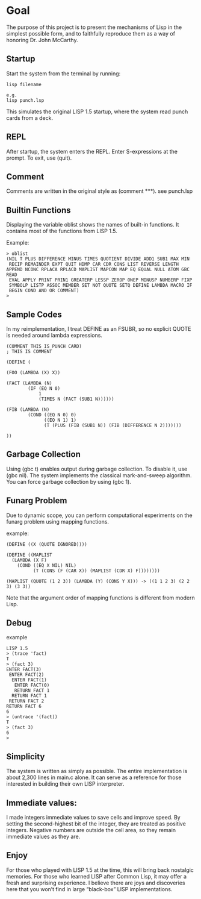 # Goal
The purpose of this project is to present the mechanisms of Lisp in the simplest possible form, and to faithfully reproduce them as a way of honoring Dr. John McCarthy.

## Startup
Start the system from the terminal by running:

```
lisp filename

e.g.
lisp punch.lsp
```

This simulates the original LISP 1.5 startup, where the system read punch cards from a deck.

## REPL
After startup, the system enters the REPL.
Enter S-expressions at the prompt.
To exit, use (quit).

## Comment
Comments are written in the original style as (comment ***).
see punch.lsp

## Builtin Functions
Displaying the variable oblist shows the names of built-in functions.
It contains most of the functions from LISP 1.5.

Example:

```
> oblist
(NIL T PLUS DIFFERENCE MINUS TIMES QUOTIENT DIVIDE ADD1 SUB1 MAX MIN
 RECIP REMAINDER EXPT QUIT HDMP CAR CDR CONS LIST REVERSE LENGTH APPEND NCONC RPLACA RPLACD MAPLIST MAPCON MAP EQ EQUAL NULL ATOM GBC READ
 EVAL APPLY PRINT PRIN1 GREATERP LESSP ZEROP ONEP MINUSP NUMBERP FIXP
 SYMBOLP LISTP ASSOC MEMBER SET NOT QUOTE SETQ DEFINE LAMBDA MACRO IF
 BEGIN COND AND OR COMMENT)
> 
```

## Sample Codes
In my reimplementation, I treat DEFINE as an FSUBR, so no explicit QUOTE is needed around lambda expressions.

```
(COMMENT THIS IS PUNCH CARD)
; THIS IS COMMENT

(DEFINE (
    
(FOO (LAMBDA (X) X))
    
(FACT (LAMBDA (N)
        (IF (EQ N 0)
            1
            (TIMES N (FACT (SUB1 N))))))

(FIB (LAMBDA (N)
        (COND ((EQ N 0) 0)
              ((EQ N 1) 1)
              (T (PLUS (FIB (SUB1 N)) (FIB (DIFFERENCE N 2)))))))

)) 

```

## Garbage Collection
Using (gbc t) enables output during garbage collection.
To disable it, use (gbc nil).
The system implements the classical mark-and-sweep algorithm.
You can force garbage collection by using (gbc 1).

## Funarg Problem
Due to dynamic scope, you can perform computational experiments on the funarg problem using mapping functions.

example:
```
(DEFINE ((X (QUOTE IGNORED))))

(DEFINE ((MAPLIST
  (LAMBDA (X F)
    (COND ((EQ X NIL) NIL)
          (T (CONS (F (CAR X)) (MAPLIST (CDR X) F))))))))

(MAPLIST (QUOTE (1 2 3)) (LAMBDA (Y) (CONS Y X))) -> ((1 1 2 3) (2 2 3) (3 3))

```
Note that the argument order of mapping functions is different from modern Lisp.

## Debug
example
```
LISP 1.5
> (trace 'fact)
T
> (fact 3)
ENTER FACT(3)
 ENTER FACT(2)
  ENTER FACT(1)
   ENTER FACT(0)
   RETURN FACT 1
  RETURN FACT 1
 RETURN FACT 2
RETURN FACT 6
6
> (untrace '(fact))
T
> (fact 3)
6
> 

```

## Simplicity
The system is written as simply as possible.
The entire implementation is about 2,300 lines in main.c alone.
It can serve as a reference for those interested in building their own LISP interpreter.

## Immediate values:
I made integers immediate values to save cells and improve speed. By setting the second-highest bit of the integer, they are treated as positive integers. Negative numbers are outside the cell area, so they remain immediate values as they are.

## Enjoy
For those who played with LISP 1.5 at the time, this will bring back nostalgic memories.
For those who learned LISP after Common Lisp, it may offer a fresh and surprising experience.
I believe there are joys and discoveries here that you won’t find in large “black-box” LISP implementations.